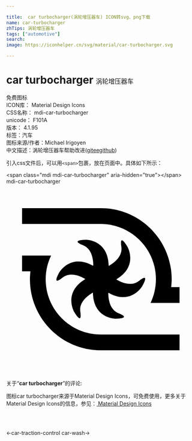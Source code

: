 ```yaml
---

title:  car turbocharger(涡轮增压器车) ICON转svg、png下载
name: car-turbocharger
zhTips: 涡轮增压器车
tags: ["automotive"]
search: 
image: https://iconhelper.cn/svg/material/car-turbocharger.svg

---
```


# car turbocharger  <small style="font-size: 60%;font-weight: 100">涡轮增压器车</small>


<div class="detail-page">
<p>
<span><span class="badge-success badge">免费图标</span> </span>
<br/>
<span>
ICON库：
<span class="badge-secondary badge">Material Design Icons</span> 
</span>
<br/>
<span>
CSS名称：
<span class="badge-secondary badge">mdi-car-turbocharger</span> 
</span>
<br/>
<span>
unicode：
<span class="badge-secondary badge">F101A</span> 
<copy-btn content='F101A' btn-title=""></copy-btn>
<copy-btn :content='String.fromCodePoint(parseInt("F101A", 16))' btn-title="复制U"></copy-btn>
</span>
<br/>
<span>
版本：
<span class="badge-secondary badge">4.1.95</span> 
</span><br/><span>标签：<span class="badge-light badge"><router-link to="/tags/automotive.html">汽车</router-link></span></span>
<br/>
<span>图标来源/作者：<span class="badge-light badge">Michael Irigoyen</span></span> 
<br/>
<span class="zh-detail">中文描述：<span class="badge-primary badge">涡轮增压器车</span><span class="help-link"><span>帮助改进</span>(<a href="https://gitee.com/liuwave/icon-helper/edit/master/json/material/car-turbocharger.json" target="_blank" rel="noopener noreferrer">gitee</a><a href="https://github.com/liuwave/icon-helper/edit/master/json/material/car-turbocharger.json" target="_blank" rel="noopener noreferrer">github</a></span>)</span><br/>
</p>
</div>
<div class="alert alert-dark">
  <i class="mdi mdi-car-turbocharger mdi-48px"></i>
  <i class="mdi mdi-car-turbocharger mdi-36px"></i>
  <i class="mdi mdi-car-turbocharger mdi-24px"></i>
  <i class="mdi mdi-car-turbocharger mdi-18px"></i>
</div>
<div>
  <p>引入css文件后，可以用<code>&lt;span&gt;</code>包裹，放在页面中。具体如下所示：    
  </p>
  <div class="alert alert-primary" style="font-size: 14px">
    &lt;span class="mdi mdi-car-turbocharger" aria-hidden="true"&gt;&lt;/span&gt;
    <copy-btn content='<span class="mdi mdi-car-turbocharger" aria-hidden="true"></span>'></copy-btn>
  </div>
  <div class="alert alert-secondary">
    <i class="mdi mdi-car-turbocharger"
    style="font-size: 24px"
    aria-hidden="true"></i> mdi-car-turbocharger
    <copy-btn content="mdi-car-turbocharger" btn-title="复制图标名称"></copy-btn>
  </div>
</div>
<div id="svg" class="svg-wrap">
<svg xmlns="http://www.w3.org/2000/svg" viewBox="0 0 24 24"><path d="M22 13V15H18.32C18.75 14.09 19 13.08 19 12C19 8.14 15.86 5 12 5H2V3H12C16.97 3 21 7.03 21 12C21 12.34 20.97 12.67 20.94 13H22M12 19C8.14 19 5 15.86 5 12C5 10.93 5.25 9.91 5.69 9H2V11H3.06C3.03 11.33 3 11.66 3 12C3 16.97 7.03 21 12 21H22V19H12M16.86 12.2C15.93 12.94 14.72 12.47 14 12.05V12C16.79 10.31 15.39 7.89 15.39 7.89S14.33 6.04 14.61 7.89C14.78 9.07 13.76 9.88 13.04 10.3L13 10.28C12.93 7 10.13 7 10.13 7S8 7 9.74 7.69C10.85 8.13 11.04 9.42 11.05 10.25L11 10.28C8.14 8.7 6.74 11.12 6.74 11.12S5.67 12.97 7.14 11.8C8.07 11.07 9.28 11.54 10 11.95V12C7.21 13.7 8.61 16.12 8.61 16.12S9.67 17.97 9.4 16.11C9.22 14.94 10.25 14.13 10.97 13.7L11 13.73C11.07 17 13.87 17 13.87 17S16 17 14.26 16.31C13.15 15.87 12.96 14.58 12.95 13.75L13 13.73C15.86 15.31 17.26 12.88 17.26 12.88S18.33 11.04 16.86 12.2Z" /></svg>
</div>
<detail full-name='mdi-car-turbocharger'></detail>
<div class="icon-detail__container">
<p>关于“<b>car turbocharger</b>”的评论:</p>
</div>
<Vssue title="关于“car turbocharger”的评论" />    
<div><p>图标car turbocharger来源于Material Design Icons，可免费使用，更多关于 Material Design Icons的信息，参见：<a target="_blank" href="https://iconhelper.cn/material.html"> Material Design Icons</a>
</p></div>

<div style="padding:2rem 0 " class="page-nav"><p class="inner"><span class="prev">←<router-link to="/icon/car-traction-control.html">car-traction-control</router-link></span> <span class="next"><router-link to="/icon/car-wash.html">car-wash</router-link>→</span></p></div>

